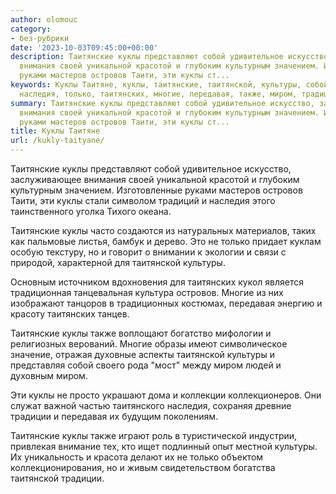 ```yaml
---
author: olomouc
category:
- без-рубрики
date: '2023-10-03T09:45:00+00:00'
description: Таитянские куклы представляют собой удивительное искусство, заслуживающее
  внимания своей уникальной красотой и глубоким культурным значением. Изготовленные
  руками мастеров островов Таити, эти куклы ст...
keywords: Куклы Таитяне, куклы, таитянские, таитянской, культуры, собой, островов,
  наследия, только, таитянских, многие, передавая, также, миром, традиции, представляют
summary: Таитянские куклы представляют собой удивительное искусство, заслуживающее
  внимания своей уникальной красотой и глубоким культурным значением. Изготовленные
  руками мастеров островов Таити, эти куклы ст...
title: Куклы Таитяне
url: /kukly-taityane/
---
```


Таитянские куклы представляют собой удивительное искусство, заслуживающее внимания своей уникальной красотой и глубоким культурным значением. Изготовленные руками мастеров островов Таити, эти куклы стали символом традиций и наследия этого таинственного уголка Тихого океана.

Таитянские куклы часто создаются из натуральных материалов, таких как пальмовые листья, бамбук и дерево. Это не только придает куклам особую текстуру, но и говорит о внимании к экологии и связи с природой, характерной для таитянской культуры.

Основным источником вдохновения для таитянских кукол является традиционная танцевальная культура островов. Многие из них изображают танцоров в традиционных костюмах, передавая энергию и красоту таитянских танцев.

Таитянские куклы также воплощают богатство мифологии и религиозных верований. Многие образы имеют символическое значение, отражая духовные аспекты таитянской культуры и представляя собой своего рода "мост" между миром людей и духовным миром.

Эти куклы не просто украшают дома и коллекции коллекционеров. Они служат важной частью таитянского наследия, сохраняя древние традиции и передавая их будущим поколениям.

Таитянские куклы также играют роль в туристической индустрии, привлекая внимание тех, кто ищет подлинный опыт местной культуры. Их уникальность и красота делают их не только объектом коллекционирования, но и живым свидетельством богатства таитянской традиции.
